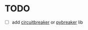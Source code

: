 # TODO

- [ ] add [circuitbreaker](https://github.com/fabfuel/circuitbreaker) or [pybreaker](https://github.com/danielfm/pybreaker) lib
